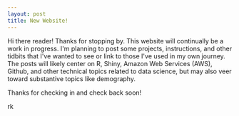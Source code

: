 ```yaml
---
layout: post
title: New Website!
---
```

Hi there reader! Thanks for stopping by.  This website will continually be a work in progress. I'm planning to post some projects, instructions, and other tidbits that I've wanted to see or link to those I've used in my own journey.  The posts will likely center on R, Shiny, Amazon Web Services (AWS), Github, and other technical topics related to data science, but may also veer toward substantive topics like demography.  

Thanks for checking in and check back soon!

rk
